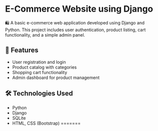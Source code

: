 # E-Commerce Website using Django

🛍️ A basic e-commerce web application developed using Django and Python. This project includes user authentication, product listing, cart functionality, and a simple admin panel.

## 🔧 Features
- User registration and login
- Product catalog with categories
- Shopping cart functionality
- Admin dashboard for product management

## 🛠️ Technologies Used
- Python
- Django
- SQLite
- HTML, CSS (Bootstrap)
=======


